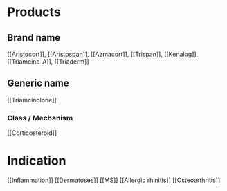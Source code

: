# Products

## Brand name
[[Aristocort]], [[Aristospan]], [[Azmacort]], [[Trispan]], [[Kenalog]], [[Triamcine-A]], [[Triaderm]]

## Generic name
[[Triamcinolone]]

### Class / Mechanism
[[Corticosteroid]]

# Indication
[[Inflammation]]
[[Dermatoses]]
[[MS]]
[[Allergic rhinitis]]
[[Osteoarthritis]]